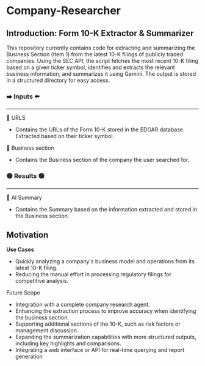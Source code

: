 # Company-Researcher

## Introduction: Form 10-K Extractor & Summarizer
This repository currently contains code for extracting and summarizing the Business Section (Item 1) from the latest 10-K filings of publicly traded companies. Using the SEC API, the script fetches the most recent 10-K filing based on a given ticker symbol, identifies and extracts the relevant business information, and summarizes it using Gemini. The output is stored in a structured directory for easy access.

### ➡️ Inputs ⬅️

----

📂 URLS
- Contains the URLs of the Form 10-K stored in the EDGAR database. Extracted based on their ticker symbol.

📂 Business section
- Contains the Business section of the company the user searched for.

### 🟢 Results 🟢
----
📂 AI Summary
- Contains the Summary based on the information extracted and stored in the Business section.

## Motivation
**Use Cases**
- Quickly analyzing a company's business model and operations from its latest 10-K filing.
- Reducing the manual effort in processing regulatory filings for competitive analysis.
   
Future Scope
- Integration with a complete company research agent.
- Enhancing the extraction process to improve accuracy when identifying the business section.
- Supporting additional sections of the 10-K, such as risk factors or management discussion.
- Expanding the summarization capabilities with more structured outputs, including key highlights and comparisons.
- Integrating a web interface or API for real-time querying and report generation
